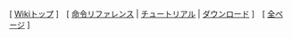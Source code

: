 [
[Wikiトップ](./)
]　[
[命令リファレンス](./reference)
|
[チュートリアル](./tutorial)
|
[ダウンロード](./download)
]　[
[全ページ](./all)
]
